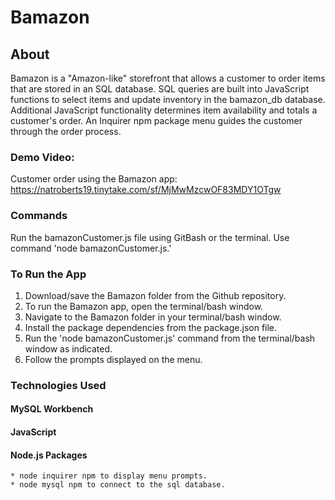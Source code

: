 # Bamazon

## About
Bamazon is a "Amazon-like" storefront that allows a customer to order items that are stored in an SQL database. SQL queries are built into JavaScript functions to select items and update inventory in the bamazon_db database. Additional JavaScript functionality determines item availability and totals a customer's order. An Inquirer npm package menu guides the customer through the order process.

### Demo Video:
Customer order using the Bamazon app: https://natroberts19.tinytake.com/sf/MjMwMzcwOF83MDY1OTgw 

### Commands
Run the bamazonCustomer.js file using GitBash or the terminal. Use command 'node bamazonCustomer.js.'

### To Run the App
1.	Download/save the Bamazon folder from the Github repository.
2.  To run the Bamazon app, open the terminal/bash window.
3.  Navigate to the Bamazon folder in your terminal/bash window.
4.  Install the package dependencies from the package.json file.
5.  Run the 'node bamazonCustomer.js' command from the terminal/bash window as indicated.
6.  Follow the prompts displayed on the menu.

### Technologies Used
#### MySQL Workbench
#### JavaScript
#### Node.js Packages
    * node inquirer npm to display menu prompts.
    * node mysql npm to connect to the sql database.